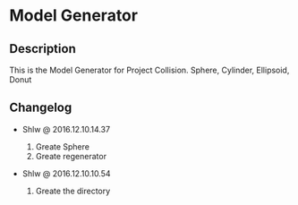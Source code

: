 # Model Generator

## Description

This is the Model Generator for Project Collision.
Sphere, Cylinder, Ellipsoid, Donut

## Changelog
* Shlw @ 2016.12.10.14.37
  1. Greate Sphere
  2. Greate regenerator

* Shlw @ 2016.12.10.10.54
  1. Greate the directory
